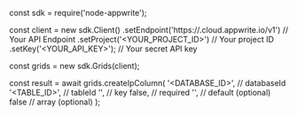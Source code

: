 const sdk = require('node-appwrite');

const client = new sdk.Client()
    .setEndpoint('https://<REGION>.cloud.appwrite.io/v1') // Your API Endpoint
    .setProject('<YOUR_PROJECT_ID>') // Your project ID
    .setKey('<YOUR_API_KEY>'); // Your secret API key

const grids = new sdk.Grids(client);

const result = await grids.createIpColumn(
    '<DATABASE_ID>', // databaseId
    '<TABLE_ID>', // tableId
    '', // key
    false, // required
    '', // default (optional)
    false // array (optional)
);
